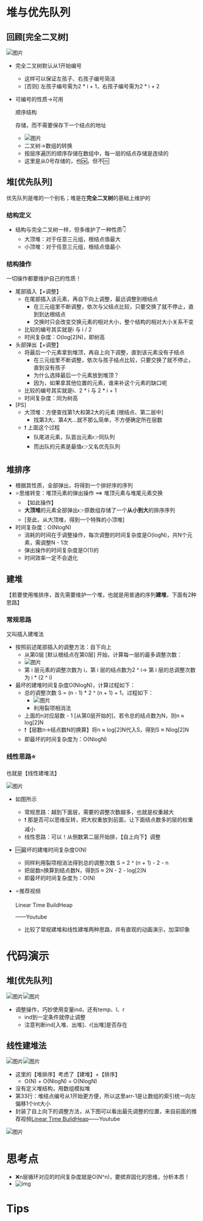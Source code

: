 # 堆与优先队列

## 回顾[完全二叉树]

![图片](https://i.loli.net/2020/12/02/ZwJXE47fyLK1Io6.png)

- 完全二叉树默认从1开始编号

  - 这样可以保证左孩子、右孩子编号简洁
  - [否则] 左孩子编号需为2 * i + 1，右孩子编号需为2 * i + 2

- 可编号的性质→可用

  顺序结构

  存储，而不需要保存下一个结点的地址

  - ![图片](https://i.loli.net/2020/12/02/DnX8VaTRLbd7mox.png)
  - 二叉树→数组的转换
  - 按层序遍历的顺序存储在数组中，每一层的结点存储是连续的
  - 这里是从0号存储的，也🆗，但不🆒

## 堆[优先队列]

优先队列是堆的一个别名；堆是在**完全二叉树**的基础上维护的

### 结构定义

- 结构与完全二叉树一样，但多维护了一种性质👇
  - 大顶堆：对于任意三元组，根结点值最大
  - 小顶堆：对于任意三元组，根结点值最小

### 结构操作

一切操作都要维护自己的性质！

- 尾部插入【+调整】
  - 在尾部插入该元素，再自下向上调整，最远调整到根结点
    - 在三元组里不断调整，依次与父结点比较，只要交换了就不停止，直到到达根结点
    - 交换时只会改变交换元素的相对大小，整个结构的相对大小关系不变
  - 比较的编号其实就是i 与 i / 2
  - 时间复杂度：O(log[2]N)，即树高
- 头部弹出【+调整】
  - 将最后一个元素拿到堆顶，再自上向下调整，直到该元素没有子结点
    - 在三元组里不断调整，依次与孩子结点比较，只要交换了就不停止，直到没有孩子
    - 为什么选择最后一个元素放到堆顶？
    - 因为，如果拿其他位置的元素，谁来补这个元素的缺口呢
  - 比较的编号其实就是i、2 * i 与 2 * i + 1
  - 时间复杂度：同为树高
- [PS]
  - 大顶堆：方便查找第1大和第2大的元素 [根结点、第二层中]
    - 找第3大、第4大...就不那么简单，不方便确定所在层数
  - ❗ 上面这个过程
    - 队尾进元素，队首出元素👉同队列
    - 而出队的元素是最值👉又名优先队列

## 堆排序

- 根据其性质，全部弹出，将得到一个排好序的序列
- ⭐思维转变：堆顶元素的弹出操作 ==> 堆顶元素与堆尾元素交换
  - 【如此操作】
  - **大顶堆**的元素全部弹出👉原数组存储了一个**从小到大**的排序序列
  - [至此，从大顶堆，得到一个特殊的小顶堆]
- 时间复杂度：O(NlogN)
  - 消耗的时间在于调整操作，每次调整的时间复杂度是O(logN)，共N个元素，需调整N - 1次
  - 弹出操作的时间复杂度是O(1)的
  - 时间效率一定不会退化

## 建堆

【若要使用堆排序，首先需要维护一个堆，也就是用普通的序列**建堆**，下面有2种思路】

### 常规思路

又叫插入建堆法

- 按照前述尾部插入的调整方法：自下向上
  - 从第0层 [默认根结点在第0层] 开始，计算每一层的最多调整次数：
  - ![图片](https://i.loli.net/2020/12/02/li25Ec7btFYP68H.png)
  - 第 i 层元素的调整次数为 i，第 i 层的结点数为2 ^ i→ 第 i 层的总调整次数为 i * (2 ^ i)
- 最坏的建堆时间复杂度O(NlogN)，计算过程如下：
  - 总的调整次数 S = (n - 1) * 2 ^ (n + 1) + 1，过程如下：
    - ![图片](https://i.loli.net/2020/12/02/1Ierol5t3OMdZvT.png)
    - 利用裂项相消法
  - 上面的n对应层数 - 1 [从第0层开始的]，若令总的结点数为N，则n ≈ log[2]N
  - ❗【层数n→结点数N的换算】将n ≈ log[2]N代入S，得到S ≈ Nlog[2]N
  - 即最坏的时间复杂度为：O(NlogN)

### 线性思路⭐

也就是【线性建堆法】

![图片](https://i.loli.net/2020/12/02/xacplE79RSy5nZb.png)

- 如图所示

  - 常规思路：越到下面层，需要的调整次数越多，也就是权重越大
  - ❗ 那是否可以思维反转，把大权重放到前面，让下面结点数多的层的权重减小
  - 线性思路：可以！从倒数第二层开始排，【自上向下】调整

- 🆒最坏的建堆时间复杂度O(N)

  - 同样利用裂项相消法得到总的调整次数 S = 2 ^ (n + 1) - 2 - n
  - 把层数n换算到结点数N，得到S ≈ 2N - 2 - log[2]N
  - 即最坏的时间复杂度为：O(N)

- ⭐推荐视频

  Linear Time BuildHeap

  ——Youtube

  - 比较了常规建堆和线性建堆两种思路，并有直观的动画演示，加深印象

# 代码演示

## 堆[优先队列]

![图片](https://i.loli.net/2020/12/02/mauN5OgeqsDZzhX.png)![图片](https://i.loli.net/2020/12/02/HFdI6TniKtyxB2e.png)

- 调整操作，巧妙使用变量ind，还有temp、l、r
  - ind到一定条件就停止调整
  - 注意判断ind[入堆、出堆]、r[出堆]是否存在

## 线性建堆法

![图片](https://i.loli.net/2020/12/02/wUu8pFXsnlMPTCS.png)![图片](https://i.loli.net/2020/12/02/bQ3gXVBkD6uNFfp.png)

- 这里的【堆排序】考虑了【建堆】+【排序】
  - O(N) + O(NlogN) = O(NlogN)
- 没有定义堆结构，用数组模拟堆
- 第33行：堆结点编号从1开始更方便，所以这里arr-1是让数组的索引统一向左偏移1个int大小
- 封装了自上向下的调整方法，从下图可以看出最先调整的位置，来自前面的推荐视频[Linear Time BuildHeap](https://www.youtube.com/watch?v=MiyLo8adrWw)——Youtube

![图片](https://i.loli.net/2020/12/02/otu6vMwp2m7VgAa.png)

# 思考点

- ❌n层循环对应的时间复杂度就是O(N^n)，要摈弃固化的思维，分析本质！
- ![img](https://i.loli.net/2020/12/02/1bq6JlXLZC4yzNI.png)

# Tips